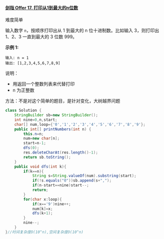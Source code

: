 #### [剑指 Offer 17. 打印从1到最大的n位数](https://leetcode-cn.com/problems/da-yin-cong-1dao-zui-da-de-nwei-shu-lcof/)

难度简单

输入数字 `n`，按顺序打印出从 1 到最大的 n 位十进制数。比如输入 3，则打印出 1、2、3 一直到最大的 3 位数 999。

**示例 1:**

```
输入: n = 1
输出: [1,2,3,4,5,6,7,8,9] 
```

说明：

- 用返回一个整数列表来代替打印
- n 为正整数

方法：不是对这个简单的题目，是针对变化，大树越界问题

```java
class Solution {
    StringBuilder sb=new StringBuilder();
    int nine=0,n,start;
    char[] num,loop={'0','1','2','3','4','5','6','7','8','9'};
    public int[] printNumbers(int n) {
        this.n=n;
        num=new char[n];
        start=n-1;
        dfs(0);
        res.deleteCharAt(res.length()-1);
        return sb.toString();
    }
    public void dfs(int k){
        if(k==n){
            String s=String.valueOf(num).substring(start);
            if(!s.equals("0"))sb.append(s+",");
            if(n-start==nine)start--;
            return;
        }
        for(char x:loop){
            if(x=='9')nine++;
            num[k]=x;
            dfs(k+1);
        }
        nine--;
    }
}//时间复杂度O(10^n),空间复杂度O(10^n)
```

